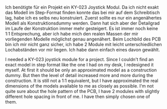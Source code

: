 Ich benötigte für ein Projekt ein KY-023 Joystick Modul. Da ich nicht exakt das Modell im Step-Format finden konnte das bei mir auf dem Schreibtisch lag, habe ich es selbs neu konstruiert.
Zuerst sollte es nur ein angenähertes Modell als Konstruktionsdummy werden. Dann hat sich aber der Detailgrad im Laufe der Konstruktion immer mehr gesteigert. Es ist immer noch keine 1:1 Entsprechung, aber ich habe mich den realen Massen der mir vorliegenden Modelle möglichst genau angenähert.
Beim Lochbild des PCB bin ich mir nicht ganz sicher, ich habe 2 Module mit leicht unterschiedlichen Lochabständen vor mir liegen. Ich habe dann einfach eines davon gewählt.


I needed a KY-023 joystick module for a project. Since I couldn't find an exact model in step format like the one I had on my desk, I redesigned it myself.
At first it should be only an approximated model as a construction dummy. But then the level of detail increased more and more during the construction. It is still not a 1:1 equivalent, but I have approximated the real dimensions of the models available to me as closely as possible.
I'm not quite sure about the hole pattern of the PCB, I have 2 modules with slightly different hole spacing in front of me. I have then simply chosen one of them.
